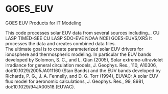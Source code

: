 # GOES_EUV
GOES EUV Products for IT Modeling

This code processes solar EUV data from several sources including…
CU LASP TIMED-SEE
CU LASP SDO-EVE
NOAA NCEI GOES-EUVS/XRS
It processes the data and creates combined data files.   
The ultimate goal is to create parameterized solar EUV drivers for ionosphere and thermospheric modeling.  In particular the EUV bands developed by Solomon, S. C., and L. Qian (2005), Solar extreme-ultraviolet irradiance for general circulation models, J. Geophys. Res., 110, A10306, doi:10.1029/2005JA011160 (Stan Bands) and the EUV bands developed by Richards, P. G., J. A. Fennelly, and D. G. Torr (1994), EUVAC: A solar EUV flux model for aeronomic calculations, J. Geophys. Res., 99, 8981, doi:10.1029/94JA00518.(EUVAC).   

